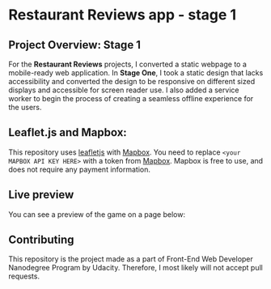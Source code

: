 # Restaurant Reviews app - stage 1

## Project Overview: Stage 1

For the **Restaurant Reviews** projects, I converted a static webpage to a mobile-ready web application. In **Stage One**, I took a static design that lacks accessibility and converted the design to be responsive on different sized displays and accessible for screen reader use. I also added a service worker to begin the process of creating a seamless offline experience for the users.

## Leaflet.js and Mapbox:

This repository uses [leafletjs](https://leafletjs.com/) with [Mapbox](https://www.mapbox.com/). You need to replace `<your MAPBOX API KEY HERE>` with a token from [Mapbox](https://www.mapbox.com/). Mapbox is free to use, and does not require any payment information. 

## Live preview
You can see a preview of the game on a page below:

## Contributing
This repository is the project made as a part of Front-End Web Developer Nanodegree Program by Udacity. Therefore, I most likely will not accept pull requests.


